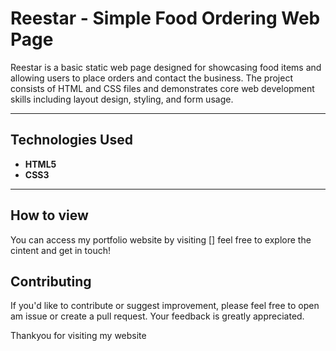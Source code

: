 # Reestar - Simple Food Ordering Web Page

Reestar is a basic static web page designed for showcasing food items and allowing users to place orders and contact the business. The project consists of HTML and CSS files and demonstrates core web development skills including layout design, styling, and form usage.

---
## Technologies Used

- **HTML5**
- **CSS3**

---
## How to view

You can access my portfolio website by visiting [] feel free to explore the cintent and get in touch!

## Contributing

If you'd like to contribute or suggest improvement, please feel free to open am issue or create a pull request. Your feedback is greatly appreciated.

Thankyou for visiting my website
